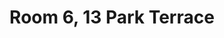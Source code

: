 ---
basin: 'No'
cudn: true
floor: Second
grade: 1
images: []
living_room: 'No'
location: Park Terrace
name: '6'
network: Wireless Only
title: Room 6, 13 Park Terrace
---